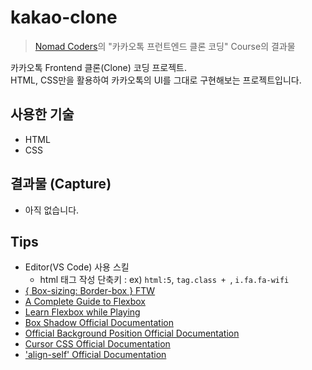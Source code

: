 # kakao-clone
> [Nomad Coders](https://academy.nomadcoders.co/)의 "카카오톡 프런트엔드 클론 코딩" Course의 결과물

카카오톡 Frontend 클론(Clone) 코딩 프로젝트.  
HTML, CSS만을 활용하여 카카오톡의 UI를 그대로 구현해보는 프로젝트입니다.

## 사용한 기술

- HTML
- CSS

## 결과물 (Capture)

- 아직 없습니다.

## Tips

- Editor(VS Code) 사용 스킬
    - html 태그 작성 단축키 : ex) `html:5`, `tag.class + `, `i.fa.fa-wifi`
- [{ Box-sizing: Border-box } FTW](https://www.paulirish.com/2012/box-sizing-border-box-ftw/)
- [A Complete Guide to Flexbox](https://css-tricks.com/snippets/css/a-guide-to-flexbox/)
- [Learn Flexbox while Playing](http://flexboxfroggy.com/#ko)
- [Box Shadow Official Documentation](https://developer.mozilla.org/en-US/docs/Web/CSS/box-shadow)
- [Official Background Position Official Documentation](https://developer.mozilla.org/en-US/docs/Web/CSS/background-position)
- [Cursor CSS Official Documentation](https://developer.mozilla.org/en-US/docs/Web/CSS/cursor)
- ['align-self' Official Documentation](https://developer.mozilla.org/en-US/docs/Web/CSS/align-self)